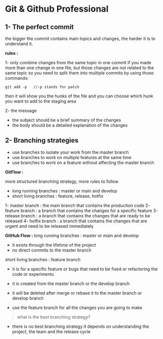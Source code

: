 # Git & Github Professional

## 1- The perfect commit

the bigger the commit contains main topics and changes, the harder it is to understand it.

**rules :**

1- only combine changes from the same topic in one commit
if you made more than one change in one file, but those changes are not related to the same topic so you need to split them into multiple commits by using those commands:

```
git add -p   //-p stands for patch
```

then it will show you the hunks of the file and you can choose which hunk you want to add to the staging area

2- the message

- the subject should be a brief summary of the changes
- the body should be a detailed explanation of the changes

## 2- Branching strategies

- use branches to isolate your work from the master branch
- use branches to work on multiple features at the same time
- use branches to work on a feature without affecting the master branch

**GitFlow :**

more structured branching strategy, more rules to follow

- long running branches : master or main and develop
- short living branches : feature, release, hotfix

1- master branch : the main branch that contains the production code
2- feature branch : a branch that contains the changes for a specific feature
3- release branch : a branch that contains the changes that are ready to be released
4- hotfix branch : a branch that contains the changes that are urgent and need to be released immediately

**GitHub Flow :**
long running branches : master or main and develop

- it exists through the lifetime of the project
- no direct commits to the master branch

short living branches : feature branch

- it is for a specific feature or bugs that need to be fixed or refactoring the code or experiments
- it is created from the master branch or the develop branch
- it will be deleted after merge or rebase it to the master branch or develop branch

- use the feature branch for all the changes you are going to make

> what is the best branching strategy?

- there is no best branching strategy it depends on understanding the project, the team and the release cycle

